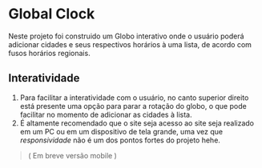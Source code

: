 # Global Clock
Neste projeto foi construido um Globo interativo onde o usuário poderá adicionar cidades e seus respectivos horários à uma lista, de acordo com fusos horários regionais.  
## Interatividade
1. Para facilitar a interatividade com o usuário, no canto superior direito está presente uma opção para parar a rotação do globo, o que pode facilitar no momento de adicionar as cidades à lista.
2. É altamente recomendado que o site seja acesso ao site seja realizado em um PC ou em um dispositivo de tela grande, uma vez que _responsividade_ não é um dos pontos fortes do projeto hehe.
> ( Em breve versão mobile )
